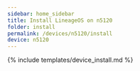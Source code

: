 ```yaml
---
sidebar: home_sidebar
title: Install LineageOS on n5120
folder: install
permalink: /devices/n5120/install
device: n5120
---
```

{% include templates/device_install.md %}
